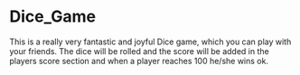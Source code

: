 # Dice_Game
This is a really very fantastic and joyful Dice game, which you can play with your friends. The dice will be rolled and the score will be added in the players score section and when a player reaches 100 he/she wins ok. 
